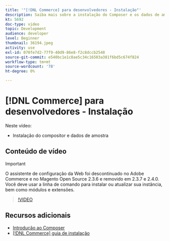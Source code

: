 ```yaml
---
title: '"[!DNL Commerce] para desenvolvedores - Instalação"'
description: Saiba mais sobre a instalação do Composer e os dados de amostra.
kt: 5692
doc-type: video
topic: Development
audience: developer
level: Beginner
thumbnail: 36194.jpeg
activity: use
exl-id: 070fe7d2-77f9-40d9-86e8-f2c8dccb2548
source-git-commit: e540bc1e1c8ae5c34c16503a381f6bd5c674f824
workflow-type: tm+mt
source-wordcount: '78'
ht-degree: 0%

---
```


# [!DNL Commerce] para desenvolvedores - Instalação

Neste vídeo:

- Instalação do compositor e dados de amostra

## Conteúdo de vídeo

>[!IMPORTANT]
>
>O assistente de configuração da Web foi descontinuado no Adobe Commerce e no Magento Open Source 2.3.6 e removido em 2.3.7 e 2.4.0. Você deve usar a linha de comando para instalar ou atualizar sua instância, bem como módulos e extensões.

>[!VIDEO](https://video.tv.adobe.com/v/36194?quality=12&learn=on)

## Recursos adicionais

- [Introdução ao Composer](https://devdocs.magento.com/guides/v2.4/extension-dev-guide/intro/intro-composer.html)
- [[!DNL Commerce] guia de instalação](https://devdocs.magento.com/guides/v2.4/install-gde/install-flow-diagram.html)
